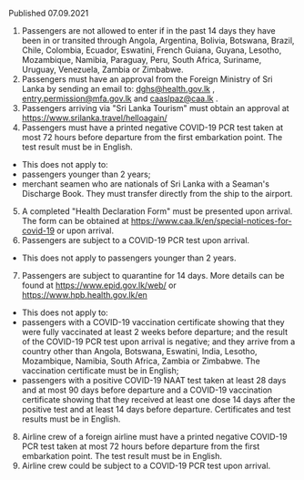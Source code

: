 Published 07.09.2021
1. Passengers are not allowed to enter if in the past 14 days they have been in or transited through Angola, Argentina, Bolivia, Botswana, Brazil, Chile, Colombia, Ecuador, Eswatini, French Guiana, Guyana, Lesotho, Mozambique, Namibia, Paraguay, Peru, South Africa, Suriname, Uruguay, Venezuela, Zambia or Zimbabwe.
2. Passengers must have an approval from the Foreign Ministry of Sri Lanka by sending an email to: <a href="mailto:dghs@health.gov.lk">dghs@health.gov.lk</a> , <a href="mailto:entry.permission@mfa.gov.lk">entry.permission@mfa.gov.lk</a> and <a href="mailto:caaslpaz@caa.lk">caaslpaz@caa.lk</a> .
3. Passengers arriving via "Sri Lanka Tourism" must obtain an approval at <a href="https://www.srilanka.travel/helloagain/">https://www.srilanka.travel/helloagain/</a> 
4. Passengers must have a printed negative COVID-19 PCR test taken at most 72 hours before departure from the first embarkation point. The test result must be in English.
- This does not apply to:
- passengers younger than 2 years;
- merchant seamen who are nationals of Sri Lanka with a Seaman's Discharge Book. They must transfer directly from the ship to the airport.
5. A completed "Health Declaration Form" must be presented upon arrival. The form can be obtained at <a href="https://www.caa.lk/en/special-notices-for-covid-19">https://www.caa.lk/en/special-notices-for-covid-19</a> or upon arrival.
6. Passengers are subject to a COVID-19 PCR test upon arrival.
- This does not apply to passengers younger than 2 years.
7. Passengers are subject to quarantine for 14 days. More details can be found at <a href="https://www.epid.gov.lk/web/">https://www.epid.gov.lk/web/</a> or <a href="https://www.hpb.health.gov.lk/en">https://www.hpb.health.gov.lk/en</a> 
- This does not apply to:
- passengers with a COVID-19 vaccination certificate showing that they were fully vaccinated at least 2 weeks before departure; and the result of the COVID-19 PCR test upon arrival is negative; and they arrive from a country other than Angola, Botswana, Eswatini, India, Lesotho, Mozambique, Namibia, South Africa, Zambia or Zimbabwe. The vaccination certificate must be in English;
- passengers with a positive COVID-19 NAAT test taken at least 28 days and at most 90 days before departure and a COVID-19 vaccination certificate showing that they received at least one dose 14 days after the positive test and at least 14 days before departure. Certificates and test results must be in English.
8. Airline crew of a foreign airline must have a printed negative COVID-19 PCR test taken at most 72 hours before departure from the first embarkation point. The test result must be in English.
9. Airline crew could be subject to a COVID-19 PCR test upon arrival.

